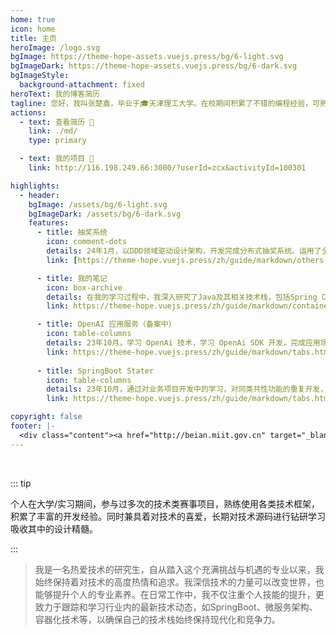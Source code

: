 ```yaml
---
home: true
icon: home
title: 主页
heroImage: /logo.svg
bgImage: https://theme-hope-assets.vuejs.press/bg/6-light.svg
bgImageDark: https://theme-hope-assets.vuejs.press/bg/6-dark.svg
bgImageStyle:
  background-attachment: fixed
heroText: 我的博客简历
tagline: 您好，我叫张楚鑫，毕业于🎓天津理工大学。在校期间积累了不错的编程经验，可熟练运用主流分布式技术栈，独立开发项目。
actions:
  - text: 查看简历 👣
    link: ./md/
    type: primary

  - text: 我的项目 💐
    link: http://116.198.249.66:3000/?userId=zcx&activityId=100301

highlights:
  - header: 
    bgImage: /assets/bg/6-light.svg
    bgImageDark: /assets/bg/6-dark.svg
    features:
      - title: 抽奖系统
        icon: comment-dots
        details: 24年1月，以DDD领域驱动设计架构，开发完成分布式抽奖系统。运用了全面的分布式技术栈。
        link: [https://theme-hope.vuejs.press/zh/guide/markdown/others.html](http://116.198.249.66:3000/?userId=zcx&activityId=100301)#link-check

      - title: 我的笔记
        icon: box-archive
        details: 在我的学习过程中，我深入研究了Java及其相关技术栈，包括Spring Cloud、服务熔断、服务注册与发现等。通过这些笔记，我记录了从基本概念到高级应用的学习过程，希望能帮助其他开发者理解和掌握这些技术。
        link: https://theme-hope.vuejs.press/zh/guide/markdown/container.html

      - title: OpenAI 应用服务（备案中）
        icon: table-columns
        details: 23年10月，学习 OpenAi 技术，学习 OpenAi SDK 开发，完成应用场景的对接使用「涵盖支付对接」。
        link: https://theme-hope.vuejs.press/zh/guide/markdown/tabs.html
        
      - title: SpringBoot Stater
        icon: table-columns
        details: 23年10月，通过对业务项目开发中的学习，对同类共性功能的重复开发，凝练成通用的服务治理组件。
        link: https://theme-hope.vuejs.press/zh/guide/markdown/tabs.html

copyright: false
footer: |-
  <div class="content"><a href="http://beian.miit.gov.cn" target="_blank">京ICP备1903****号</a> | MIT 协议, 版权所有 © 2023 你的名字，All rights reserved.</div>
---
```


<br/>

::: tip

个人在大学/实习期间，参与过多次的技术类赛事项目，熟练使用各类技术框架，积累了丰富的开发经验。同时兼具着对技术的喜爱，长期对技术源码进行钻研学习吸收其中的设计精髓。

:::

>我是一名热爱技术的研究生，自从踏入这个充满挑战与机遇的专业以来，我始终保持着对技术的高度热情和追求。我深信技术的力量可以改变世界，也能够提升个人的专业素养。在日常工作中，我不仅注重个人技能的提升，更致力于跟踪和学习行业内的最新技术动态，如SpringBoot、微服务架构、容器化技术等，以确保自己的技术栈始终保持现代化和竞争力。
